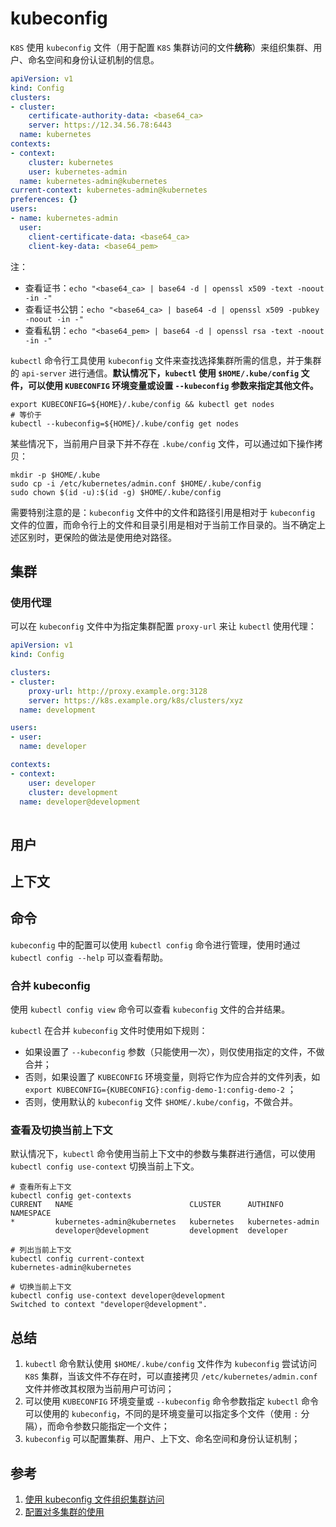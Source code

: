 # kubeconfig

`K8S` 使用 `kubeconfig` 文件（用于配置 `K8S` 集群访问的文件**统称**）来组织集群、用户、命名空间和身份认证机制的信息。

```yaml
apiVersion: v1
kind: Config
clusters:
- cluster:
    certificate-authority-data: <base64_ca>
    server: https://12.34.56.78:6443
  name: kubernetes
contexts:
- context:
    cluster: kubernetes
    user: kubernetes-admin
  name: kubernetes-admin@kubernetes
current-context: kubernetes-admin@kubernetes
preferences: {}
users:
- name: kubernetes-admin
  user:
    client-certificate-data: <base64_ca>
    client-key-data: <base64_pem>
```

注：

- 查看证书：`echo "<base64_ca> | base64 -d | openssl x509 -text -noout -in -"`
- 查看证书公钥：`echo "<base64_ca> | base64 -d | openssl x509 -pubkey -noout -in -"`
- 查看私钥：`echo "<base64_pem> | base64 -d | openssl rsa -text -noout -in -"`

`kubectl` 命令行工具使用 `kubeconfig` 文件来查找选择集群所需的信息，并于集群的 `api-server` 进行通信。**默认情况下，`kubectl` 使用 `$HOME/.kube/config` 文件，可以使用 `KUBECONFIG` 环境变量或设置 `--kubeconfig` 参数来指定其他文件。**

```shell
export KUBECONFIG=${HOME}/.kube/config && kubectl get nodes
# 等价于
kubectl --kubeconfig=${HOME}/.kube/config get nodes
```

某些情况下，当前用户目录下并不存在 `.kube/config` 文件，可以通过如下操作拷贝：

```shell
mkdir -p $HOME/.kube
sudo cp -i /etc/kubernetes/admin.conf $HOME/.kube/config
sudo chown $(id -u):$(id -g) $HOME/.kube/config
```

需要特别注意的是：`kubeconfig` 文件中的文件和路径引用是相对于 `kubeconfig` 文件的位置，而命令行上的文件和目录引用是相对于当前工作目录的。当不确定上述区别时，更保险的做法是使用绝对路径。

## 集群

### 使用代理

可以在 `kubeconfig` 文件中为指定集群配置 `proxy-url` 来让 `kubectl` 使用代理：

```yaml
apiVersion: v1
kind: Config

clusters:
- cluster:
    proxy-url: http://proxy.example.org:3128
    server: https://k8s.example.org/k8s/clusters/xyz
  name: development

users:
- user:
  name: developer

contexts:
- context:
    user: developer
    cluster: development
  name: developer@development
 
```

## 用户

## 上下文

## 命令

`kubeconfig` 中的配置可以使用 `kubectl config` 命令进行管理，使用时通过 `kubectl config --help` 可以查看帮助。

### 合并 kubeconfig

使用 `kubectl config view` 命令可以查看 `kubeconfig` 文件的合并结果。

`kubectl` 在合并 `kubeconfig` 文件时使用如下规则：

- 如果设置了 `--kubeconfig` 参数（只能使用一次），则仅使用指定的文件，不做合并；
- 否则，如果设置了 `KUBECONFIG` 环境变量，则将它作为应合并的文件列表，如 `export KUBECONFIG={KUBECONFIG}:config-demo-1:config-demo-2` ；
- 否则，使用默认的 `kubeconfig` 文件 `$HOME/.kube/config`，不做合并。

### 查看及切换当前上下文

默认情况下，`kubectl` 命令使用当前上下文中的参数与集群进行通信，可以使用 `kubectl config use-context` 切换当前上下文。

```shell
# 查看所有上下文
kubectl config get-contexts
CURRENT   NAME                          CLUSTER      AUTHINFO           NAMESPACE
*         kubernetes-admin@kubernetes   kubernetes   kubernetes-admin   
          developer@development         development  developer

# 列出当前上下文
kubectl config current-context
kubernetes-admin@kubernetes

# 切换当前上下文
kubectl config use-context developer@development
Switched to context "developer@development".
```

## 总结

1. `kubectl` 命令默认使用 `$HOME/.kube/config` 文件作为 `kubeconfig` 尝试访问 `K8S` 集群，当该文件不存在时，可以直接拷贝 `/etc/kubernetes/admin.conf` 文件并修改其权限为当前用户可访问；
2. 可以使用 `KUBECONFIG` 环境变量或 `--kubeconfig` 命令参数指定 `kubectl` 命令可以使用的 `kubeconfig`，不同的是环境变量可以指定多个文件（使用 `:` 分隔），而命令参数只能指定一个文件；
3. `kubeconfig` 可以配置集群、用户、上下文、命名空间和身份认证机制；

## 参考

1. [使用 kubeconfig 文件组织集群访问](https://kubernetes.io/zh-cn/docs/concepts/configuration/organize-cluster-access-kubeconfig/)
2. [配置对多集群的使用](https://kubernetes.io/zh-cn/docs/tasks/access-application-cluster/configure-access-multiple-clusters/)
